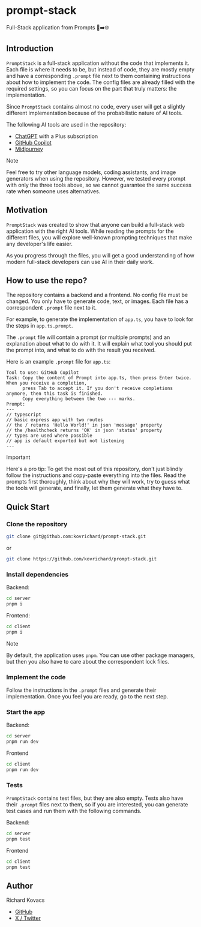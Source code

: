 # prompt-stack

Full-Stack application from Prompts 📄➡️🌐


## Introduction

`PromptStack` is a full-stack application without the code that implements it. Each file is where it needs to be, but instead of code, they are mostly
empty and have a corresponding `.prompt` file next to them containing instructions about how to implement the code. The config files are already
filled with the required settings, so you can focus on the part that truly matters: the implementation.

Since `PromptStack` contains almost no code, every user will get a slightly different implementation because of the probabilistic nature of AI tools.

The following AI tools are used in the repository:
- [ChatGPT](https://chat.openai.com/) with a Plus subscription
- [GitHub Copilot](https://github.com/features/copilot)
- [Midjourney](https://www.midjourney.com/home)

> [!NOTE]
> Feel free to try other language models, coding assistants, and image generators when using the repository. However, we tested every prompt with only
> the three tools above, so we cannot guarantee the same success rate when someone uses alternatives.

## Motivation

`PromptStack` was created to show that anyone can build a full-stack web application with the right AI tools. While reading the prompts for the
different files, you will explore well-known prompting techniques that make any developer's life easier.

As you progress through the files, you will get a good understanding of how modern full-stack developers can use AI in their daily work.

## How to use the repo?

The repository contains a backend and a frontend. No config file must be changed. You only have to generate code, text, or images. Each file has a
correspondent `.prompt` file next to it.

For example, to generate the implementation of `app.ts`, you have to look for the steps in `app.ts.prompt`.

The `.prompt` file will contain a prompt (or multiple prompts) and an explanation about what to do with it. It will explain what tool you should put
the prompt into, and what to do with the result you received.

Here is an example `.prompt` file for `app.ts`:

```
Tool to use: GitHub Copilot
Task: Copy the content of Prompt into app.ts, then press Enter twice. When you receive a completion,
      press Tab to accept it. If you don't receive completions anymore, then this task is finished.
      Copy everything between the two --- marks.
Prompt:
---
// typescript
// basic express app with two routes
// the / returns 'Hello World!' in json 'message' property
// the /healthcheck returns 'OK' in json 'status' property
// types are used where possible
// app is default exported but not listening
---
```

> [!IMPORTANT]
> Here's a pro tip: To get the most out of this repository, don't just blindly follow the instructions and copy-paste everything into the files. Read
> the prompts first thoroughly, think about why they will work, try to guess what the tools will generate, and finally, let them generate what they
> have to.

## Quick Start

### Clone the repository

``` bash
git clone git@github.com:kovrichard/prompt-stack.git
```

or

``` bash
git clone https://github.com/kovrichard/prompt-stack.git
```

### Install dependencies

Backend:

``` bash
cd server
pnpm i
```

Frontend:

``` bash
cd client
pnpm i
```

> [!NOTE]
> By default, the application uses `pnpm`. You can use other package managers, but then you also have to care about the correspondent lock files.

### Implement the code

Follow the instructions in the `.prompt` files and generate their implementation. Once you feel you are ready, go to the next step.

### Start the app

Backend:

``` bash
cd server
pnpm run dev
```

Frontend

``` bash
cd client
pnpm run dev
```

### Tests

`PromptStack` contains test files, but they are also empty. Tests also have their `.prompt` files next to them, so if you are interested, you can
generate test cases and run them with the following commands.

Backend:

``` bash
cd server
pnpm test
```

Frontend

``` bash
cd client
pnpm test
```

## Author

Richard Kovacs

- [GitHub](https://github.com/kovrichard)
- [X / Twitter](https://twitter.com/rchardkovacs)
